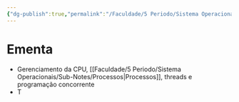 ```yaml
---
{"dg-publish":true,"permalink":"/Faculdade/5 Periodo/Sistema Operacionais/SO/","tags":["root"],"created":"2024-10-18T13:31:56.148-03:00"}
---
```



# Ementa

- Gerenciamento da CPU, [[Faculdade/5 Periodo/Sistema Operacionais/Sub-Notes/Processos\|Processos]], threads e programação concorrente
- T